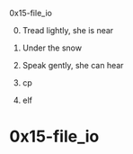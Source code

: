 0x15-file_io

0. Tread lightly, she is near

1. Under the snow

2. Speak gently, she can hear

3. cp

4. elf
# 0x15-file_io
